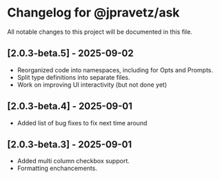 # Changelog for @jpravetz/ask

All notable changes to this project will be documented in this file.

## [2.0.3-beta.5] - 2025-09-02

- Reorganized code into namespaces, including for Opts and Prompts.
- Split type definitions into separate files.
- Work on improving UI interactivity (but not done yet)

## [2.0.3-beta.4] - 2025-09-01

- Added list of bug fixes to fix next time around

## [2.0.3-beta.3] - 2025-09-01

- Added multi column checkbox support.
- Formatting enchancements.
